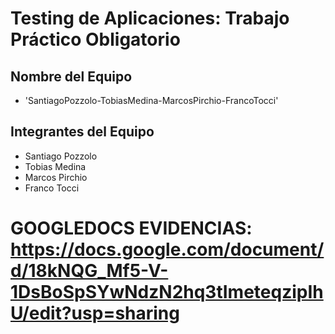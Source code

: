 # Testing de Aplicaciones: Trabajo Práctico Obligatorio


## Nombre del Equipo
- 'SantiagoPozzolo-TobiasMedina-MarcosPirchio-FrancoTocci'

## Integrantes del Equipo
- Santiago Pozzolo 
- Tobias Medina
- Marcos Pirchio
- Franco Tocci

# GOOGLEDOCS EVIDENCIAS: https://docs.google.com/document/d/18kNQG_Mf5-V-1DsBoSpSYwNdzN2hq3tImeteqzipIhU/edit?usp=sharing
